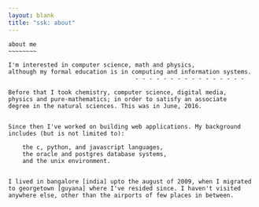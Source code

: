 ```yaml
---
layout: blank
title: "ssk: about"
---
```


```
about me
~~~~~~~~

I'm interested in computer science, math and physics,
although my formal education is in computing and information systems.
                                    - - - - - - - - - - - - - - - -

Before that I took chemistry, computer science, digital media,
physics and pure-mathematics; in order to satisfy an associate
degree in the natural sciences. This was in June, 2016.


Since then I've worked on building web applications. My background
includes (but is not limited to):

    the c, python, and javascript languages,
    the oracle and postgres database systems,
    and the unix environment.


I lived in bangalore [india] upto the august of 2009, when I migrated
to georgetown [guyana] where I've resided since. I haven't visited
anywhere else, other than the airports of few places in between.

```



<!-- education
---------

discrete mathematics,
information systems,
object-oriented programming using java,
computer organization and architecture, internet programming,

database systems,
graphical interfaces and event-driven programming,
data communication and networking,
software engineering and project management,
algorithms and data structures,

artificial intelligence,
neural networks,
data compression and information theory,
general computer security,
natural language processing with python,
computer graphics and animation.


independent study
-----------------

math:
- one-variable and multi-variate calculus
- differential equations
- linear algebra
- logic
- mathematical methods
- probability

physics:
- classical mechanics
- electrodynamics
- waves and vibrations
- quantum mechanics
- special relativity
- statistical physics -->

<!-- ## Games I've Played -->

<!--
- 4dPrinceOfPersia
- Age of Empires
- and Naruto Ultimate Ninja Storm 4
- Dangerous Dave
- DxBall
- FIFA 12
- FIFA 15
- FIFA 17
- Icy Tower
- Naruto Shippuden: Ultimate Ninja Storm 2
- Naruto Shippuden: Ultimate Ninja Storm 3
- NARUTO: Ultimate Ninja STORM
- PepsiMan
- Pinball
- Pokemon Sapphire
- Pokemon Yellow
- Pokemon Yellow
- Praetorians
- Road Rash
- SkyRoads
- SuperTux
- TuxRacer -->
